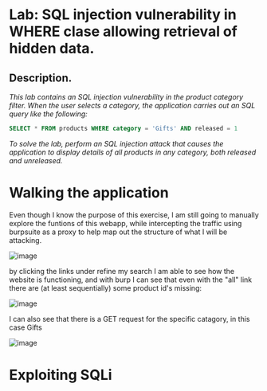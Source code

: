 # Lab: SQL injection vulnerability in WHERE clase allowing retrieval of hidden data.

## Description.

*This lab contains an SQL injection vulnerability in the product category filter. When the user selects a category, the application carries out an SQL query like the following:*

```sql
SELECT * FROM products WHERE category = 'Gifts' AND released = 1
```

*To solve the lab, perform an SQL injection attack that causes the application to display details of all products in any category, both released and unreleased.*

# Walking the application

Even though I know the purpose of this exercise, I am still going to manually explore the funtions of this webapp, while intercepting the traffic using burpsuite as a proxy to help map out the structure of what I will be attacking.

![image](https://user-images.githubusercontent.com/83407557/164745346-8aab83ca-53d9-4d2b-8fdd-af1df4ae7159.png)

by clicking the links under refine my search I am able to see how the website is functioning, and with burp I can see that even with the "all" link there are (at least sequentially) some product id's missing:

![image](https://user-images.githubusercontent.com/83407557/164745854-ffca9653-bda7-4cbf-b213-45de995ad48f.png)


I can also see that there is a GET request for the specific catagory, in this case Gifts

![image](https://user-images.githubusercontent.com/83407557/164746079-de7c7fba-d3aa-4b3d-91f9-807fb3c61e60.png)

# Exploiting SQLi

